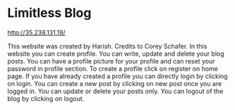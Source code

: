 # Limitless Blog

http://35.238.131.19/

This website was created by Harish. Credits to Corey Schafer.
In this website you can create profile. You can write, update and delete your blog posts.
You can have a profile picture for your profile and can reset your password in profile section.
To create a profile click on register on home page. If you have already created a profile you can directly login by 
clicking on login. You can create a new post by clicking on new post once you are logged in. You can update or delete 
your posts only. You can logout of the blog by clicking on logout.
